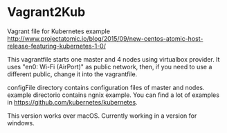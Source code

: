 # Vagrant2Kub
Vagrant file for Kubernetes example http://www.projectatomic.io/blog/2015/09/new-centos-atomic-host-release-featuring-kubernetes-1-0/

This vagrantfile starts one master and 4 nodes using virtualbox provider. It uses "en0: Wi-Fi (AirPort)" as public network, then, if you need to use a different public, change it into the vagrantfile.

configFile directory contains configuration files of master and nodes. example directorio contains ngnix example. You can find a lot of examples in https://github.com/kubernetes/kubernetes.

This version works over macOS. Currently working in a version for windows.